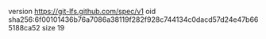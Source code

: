 version https://git-lfs.github.com/spec/v1
oid sha256:6f00101436b76a7086a38119f282f928c744134c0dacd57d24e47b665188ca52
size 19
